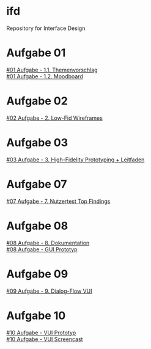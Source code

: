 # ifd
Repository for Interface Design

# Aufgabe 01
[#01 Aufgabe - 1.1. Themenvorschlag](https://doanmaip.github.io/ifd/A1/1.1/1.1.-vorschlag.pdf) <br>
[#01 Aufgabe - 1.2. Moodboard](https://doanmaip.github.io/ifd/A1/1.2/1.2-moodboard.pdf)


# Aufgabe 02
[#02 Aufgabe - 2. Low-Fid Wireframes](https://doanmaip.github.io/ifd/A2/IFD_Wireframes_.pdf) <br>


# Aufgabe 03
[#03 Aufgabe - 3. High-Fidelity Prototyping + Leitfaden](https://xd.adobe.com/view/4792e448-2e06-4810-9b8a-a1a43f9279d7-12c1/?fullscreen&hints=off)<br>


# Aufgabe 07
[#07 Aufgabe - 7. Nutzertest Top Findings](https://doanmaip.github.io/ifd/A7/IFD_Findings_A7.pdf) <br>


# Aufgabe 08
[#08 Aufgabe - 8. Dokumentation](https://doanmaip.github.io/ifd/A8/IFD_Doc_A8.pdf) <br>
[#08 Aufgabe - GUI Prototyp](https://xd.adobe.com/view/cd516ecb-0400-4acf-ad20-a6c0832e2d8f-9802/?fullscreen&hints=off)

# Aufgabe 09
[#09 Aufgabe - 9. Dialog-Flow VUI](https://user-images.githubusercontent.com/64102927/150676878-0c2a19a3-ddbd-4103-ad4e-4d77f0bdbb8d.png) <br>


# Aufgabe 10
[#10 Aufgabe - VUI Prototyp](https://xd.adobe.com/view/e1ed1ad8-68e4-4d12-ad30-0b0018069d1b-b4be/?hints=off) <br>
[#10 Aufgabe - VUI Screencast](#) <br>
